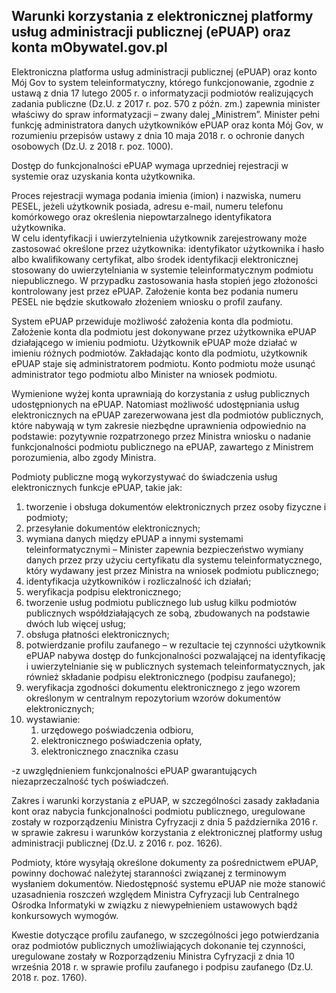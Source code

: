 Warunki korzystania z elektronicznej platformy usług administracji publicznej (ePUAP) oraz konta mObywatel.gov.pl
-----------------------------------------------------------------------------------------------------------------

Elektroniczna platforma usług administracji publicznej (ePUAP) oraz konto Mój Gov to system teleinformatyczny, którego funkcjonowanie, zgodnie z ustawą z dnia 17 lutego 2005 r. o informatyzacji podmiotów realizujących zadania publiczne (Dz.U. z 2017 r. poz. 570 z późn. zm.) zapewnia minister właściwy do spraw informatyzacji – zwany dalej „Ministrem”. Minister pełni funkcję administratora danych użytkowników ePUAP oraz konta Mój Gov, w rozumieniu przepisów ustawy z dnia 10 maja 2018 r. o ochronie danych osobowych (Dz.U. z 2018 r. poz. 1000).

Dostęp do funkcjonalności ePUAP wymaga uprzedniej rejestracji w systemie oraz uzyskania konta użytkownika.

Proces rejestracji wymaga podania imienia (imion) i nazwiska, numeru PESEL, jeżeli użytkownik posiada, adresu e-mail, numeru telefonu komórkowego oraz określenia niepowtarzalnego identyfikatora użytkownika.  
W celu identyfikacji i uwierzytelnienia użytkownik zarejestrowany może zastosować określone przez użytkownika: identyfikator użytkownika i hasło albo kwalifikowany certyfikat, albo środek identyfikacji elektronicznej stosowany do uwierzytelniania w systemie teleinformatycznym podmiotu niepublicznego. W przypadku zastosowania hasła stopień jego złożoności kontrolowany jest przez ePUAP. Założenie konta bez podania numeru PESEL nie będzie skutkowało złożeniem wniosku o profil zaufany.

System ePUAP przewiduje możliwość założenia konta dla podmiotu. Założenie konta dla podmiotu jest dokonywane przez użytkownika ePUAP działającego w imieniu podmiotu. Użytkownik ePUAP może działać w imieniu różnych podmiotów. Zakładając konto dla podmiotu, użytkownik ePUAP staje się administratorem podmiotu. Konto podmiotu może usunąć administrator tego podmiotu albo Minister na wniosek podmiotu.

Wymienione wyżej konta uprawniają do korzystania z usług publicznych udostępnionych na ePUAP. Natomiast możliwość udostępniania usług elektronicznych na ePUAP zarezerwowana jest dla podmiotów publicznych, które nabywają w tym zakresie niezbędne uprawnienia odpowiednio na podstawie: pozytywnie rozpatrzonego przez Ministra wniosku o nadanie funkcjonalności podmiotu publicznego na ePUAP, zawartego z Ministrem porozumienia, albo zgody Ministra.

Podmioty publiczne mogą wykorzystywać do świadczenia usług elektronicznych funkcje ePUAP, takie jak:

1. tworzenie i obsługa dokumentów elektronicznych przez osoby fizyczne i podmioty;
2. przesyłanie dokumentów elektronicznych;
3. wymiana danych między ePUAP a innymi systemami teleinformatycznymi – Minister zapewnia bezpieczeństwo wymiany danych przez przy użyciu certyfikatu dla systemu teleinformatycznego, który wydawany jest przez Ministra na wniosek podmiotu publicznego;
4. identyfikacja użytkowników i rozliczalność ich działań;
5. weryfikacja podpisu elektronicznego;
6. tworzenie usług podmiotu publicznego lub usług kilku podmiotów publicznych współdziałających ze sobą, zbudowanych na podstawie dwóch lub więcej usług;
7. obsługa płatności elektronicznych;
8. potwierdzanie profilu zaufanego – w rezultacie tej czynności użytkownik ePUAP nabywa dostęp do funkcjonalności pozwalającej na identyfikację i uwierzytelnianie się w publicznych systemach teleinformatycznych, jak również składanie podpisu elektronicznego (podpisu zaufanego);
9. weryfikacja zgodności dokumentu elektronicznego z jego wzorem określonym w centralnym repozytorium wzorów dokumentów elektronicznych;
10. wystawianie:
    1. urzędowego poświadczenia odbioru,
    2. elektronicznego poświadczenia opłaty,
    3. elektronicznego znacznika czasu

\-z uwzględnieniem funkcjonalności ePUAP gwarantujących niezaprzeczalność tych poświadczeń.

Zakres i warunki korzystania z ePUAP, w szczególności zasady zakładania kont oraz nabycia funkcjonalności podmiotu publicznego, uregulowane zostały w rozporządzeniu Ministra Cyfryzacji z dnia 5 października 2016 r. w sprawie zakresu i warunków korzystania z elektronicznej platformy usług administracji publicznej (Dz.U. z 2016 r. poz. 1626).

Podmioty, które wysyłają określone dokumenty za pośrednictwem ePUAP, powinny dochować należytej staranności związanej z terminowym wysłaniem dokumentów. Niedostępność systemu ePUAP nie może stanowić uzasadnienia roszczeń względem Ministra Cyfryzacji lub Centralnego Ośrodka Informatyki w związku z niewypełnieniem ustawowych bądź konkursowych wymogów.

Kwestie dotyczące profilu zaufanego, w szczególności jego potwierdzania oraz podmiotów publicznych umożliwiających dokonanie tej czynności, uregulowane zostały w Rozporządzeniu Ministra Cyfryzacji z dnia 10 września 2018 r. w sprawie profilu zaufanego i podpisu zaufanego (Dz.U. 2018 r. poz. 1760).